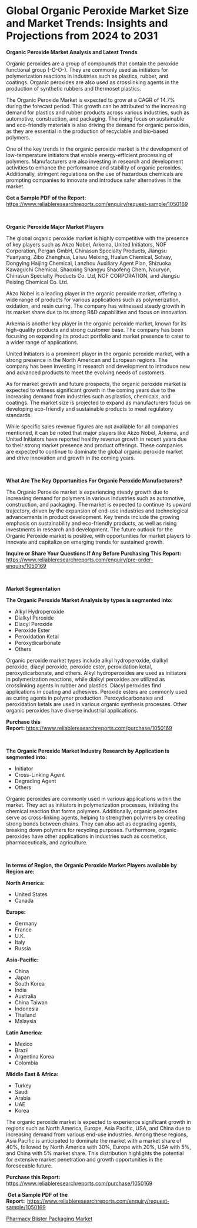 <p><h1>Global Organic Peroxide Market Size and Market Trends: Insights and Projections from 2024 to 2031</h1></p><p><strong>Organic Peroxide Market Analysis and Latest Trends</strong></p>
<p><p>Organic peroxides are a group of compounds that contain the peroxide functional group (-O-O-). They are commonly used as initiators for polymerization reactions in industries such as plastics, rubber, and coatings. Organic peroxides are also used as crosslinking agents in the production of synthetic rubbers and thermoset plastics.</p><p>The Organic Peroxide Market is expected to grow at a CAGR of 14.7% during the forecast period. This growth can be attributed to the increasing demand for plastics and rubber products across various industries, such as automotive, construction, and packaging. The rising focus on sustainable and eco-friendly materials is also driving the demand for organic peroxides, as they are essential in the production of recyclable and bio-based polymers.</p><p>One of the key trends in the organic peroxide market is the development of low-temperature initiators that enable energy-efficient processing of polymers. Manufacturers are also investing in research and development activities to enhance the performance and stability of organic peroxides. Additionally, stringent regulations on the use of hazardous chemicals are prompting companies to innovate and introduce safer alternatives in the market.</p></p>
<p><strong>Get a Sample PDF of the Report:&nbsp;</strong> <a href="https://www.reliableresearchreports.com/enquiry/request-sample/1050169">https://www.reliableresearchreports.com/enquiry/request-sample/1050169</a></p>
<p>&nbsp;</p>
<p><strong>Organic Peroxide Major Market Players</strong></p>
<p><p>The global organic peroxide market is highly competitive with the presence of key players such as Akzo Nobel, Arkema, United Initiators, NOF Corporation, Pergan GmbH, Chinasun Specialty Products, Jiangsu Yuanyang, Zibo Zhenghua, Laiwu Meixing, Hualun Chemical, Solvay, Dongying Haijing Chemical, Lanzhou Auxiliary Agent Plan, Shizuoka Kawaguchi Chemical, Shaoxing Shangyu Shaofeng Chem, Nouryon, Chinasun Specialty Products Co. Ltd, NOF CORPORATION, and Jiangsu Peixing Chemical Co. Ltd.</p><p>Akzo Nobel is a leading player in the organic peroxide market, offering a wide range of products for various applications such as polymerization, oxidation, and resin curing. The company has witnessed steady growth in its market share due to its strong R&D capabilities and focus on innovation.</p><p>Arkema is another key player in the organic peroxide market, known for its high-quality products and strong customer base. The company has been focusing on expanding its product portfolio and market presence to cater to a wider range of applications.</p><p>United Initiators is a prominent player in the organic peroxide market, with a strong presence in the North American and European regions. The company has been investing in research and development to introduce new and advanced products to meet the evolving needs of customers.</p><p>As for market growth and future prospects, the organic peroxide market is expected to witness significant growth in the coming years due to the increasing demand from industries such as plastics, chemicals, and coatings. The market size is projected to expand as manufacturers focus on developing eco-friendly and sustainable products to meet regulatory standards.</p><p>While specific sales revenue figures are not available for all companies mentioned, it can be noted that major players like Akzo Nobel, Arkema, and United Initiators have reported healthy revenue growth in recent years due to their strong market presence and product offerings. These companies are expected to continue to dominate the global organic peroxide market and drive innovation and growth in the coming years.</p></p>
<p>&nbsp;</p>
<p><strong>What Are The Key Opportunities For Organic Peroxide Manufacturers?</strong></p>
<p><p>The Organic Peroxide market is experiencing steady growth due to increasing demand for polymers in various industries such as automotive, construction, and packaging. The market is expected to continue its upward trajectory, driven by the expansion of end-use industries and technological advancements in product development. Key trends include the growing emphasis on sustainability and eco-friendly products, as well as rising investments in research and development. The future outlook for the Organic Peroxide market is positive, with opportunities for market players to innovate and capitalize on emerging trends for sustained growth.</p></p>
<p><strong>Inquire or Share Your Questions If Any Before Purchasing This Report:</strong> <a href="https://www.reliableresearchreports.com/enquiry/pre-order-enquiry/1050169">https://www.reliableresearchreports.com/enquiry/pre-order-enquiry/1050169</a></p>
<p>&nbsp;</p>
<p><strong>Market Segmentation</strong></p>
<p><strong>The Organic Peroxide Market Analysis by types is segmented into:</strong></p>
<p><ul><li>Alkyl Hydroperoxide</li><li>Dialkyl Peroxide</li><li>Diacyl Peroxide</li><li>Peroxide Ester</li><li>Peroxidation Ketal</li><li>Peroxydicarbonate</li><li>Others</li></ul></p>
<p><p>Organic peroxide market types include alkyl hydroperoxide, dialkyl peroxide, diacyl peroxide, peroxide ester, peroxidation ketal, peroxydicarbonate, and others. Alkyl hydroperoxides are used as initiators in polymerization reactions, while dialkyl peroxides are utilized as crosslinking agents in rubber and plastics. Diacyl peroxides find applications in coating and adhesives. Peroxide esters are commonly used as curing agents in polymer production. Peroxydicarbonates and peroxidation ketals are used in various organic synthesis processes. Other organic peroxides have diverse industrial applications.</p></p>
<p><strong>Purchase this Report:&nbsp;</strong><a href="https://www.reliableresearchreports.com/purchase/1050169">https://www.reliableresearchreports.com/purchase/1050169</a></p>
<p>&nbsp;</p>
<p><strong>The Organic Peroxide Market Industry Research by Application is segmented into:</strong></p>
<p><ul><li>Initiator</li><li>Cross-Linking Agent</li><li>Degrading Agent</li><li>Others</li></ul></p>
<p><p>Organic peroxides are commonly used in various applications within the market. They act as initiators in polymerization processes, initiating the chemical reaction that forms polymers. Additionally, organic peroxides serve as cross-linking agents, helping to strengthen polymers by creating strong bonds between chains. They can also act as degrading agents, breaking down polymers for recycling purposes. Furthermore, organic peroxides have other applications in industries such as cosmetics, pharmaceuticals, and agriculture.</p></p>
<p>&nbsp;</p>
<p><strong>In terms of Region, the Organic Peroxide Market Players available by Region are:</strong></p>
<p>
    <p> <strong> North America: </strong>
        <ul>
            <li>United States</li>
            <li>Canada</li>
        </ul>
        </p> 
    <p> <strong> Europe: </strong>
        <ul>
            <li>Germany</li>
            <li>France</li>
            <li>U.K.</li>
            <li>Italy</li>
            <li>Russia</li>
        </ul>
        </p> 
    <p> <strong> Asia-Pacific: </strong>
        <ul>
            <li>China</li>
            <li>Japan</li>
            <li>South Korea</li>
            <li>India</li>
            <li>Australia</li>
            <li>China Taiwan</li>
            <li>Indonesia</li>
            <li>Thailand</li>
            <li>Malaysia</li>
        </ul>
        </p> 
    <p> <strong> Latin America: </strong>
        <ul>
            <li>Mexico</li>
            <li>Brazil</li>
            <li>Argentina Korea</li>
            <li>Colombia</li>
        </ul>
        </p> 
    <p> <strong> Middle East & Africa: </strong>
        <ul>
            <li>Turkey</li>
            <li>Saudi</li>
            <li>Arabia</li>
            <li>UAE</li>
            <li>Korea</li>
        </ul>
    </p>
    </p>
<p><p>The organic peroxide market is expected to experience significant growth in regions such as North America, Europe, Asia Pacific, USA, and China due to increasing demand from various end-use industries. Among these regions, Asia Pacific is anticipated to dominate the market with a market share of 40%, followed by North America with 30%, Europe with 20%, USA with 5%, and China with 5% market share. This distribution highlights the potential for extensive market penetration and growth opportunities in the foreseeable future.</p></p>
<p><strong>Purchase this Report: </strong><a href="https://www.reliableresearchreports.com/purchase/1050169">https://www.reliableresearchreports.com/purchase/1050169</a></p>
<p>&nbsp;<strong>Get a Sample PDF of the Report:&nbsp;&nbsp;</strong><a href="https://www.reliableresearchreports.com/enquiry/request-sample/1050169">https://www.reliableresearchreports.com/enquiry/request-sample/1050169</a></p>
<p><strong></strong></p>
<p><p><a href="https://fearless-okapi-6c8.notion.site/Pharmacy-Blister-Packaging-Market-with-the-goal-of-estimating-the-market-size-and-future-growth-pote-19e6f8e887714756b2ae8c4fc6a02d22">Pharmacy Blister Packaging Market</a></p></p>